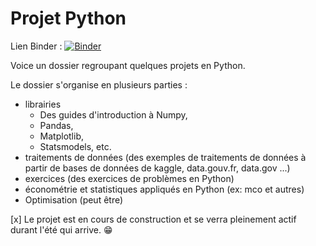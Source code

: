 # Projet Python

Lien Binder : 
[![Binder](https://mybinder.org/badge_logo.svg)](https://mybinder.org/v2/gh/Raibaru-designer/Projet_Python/HEAD)

Voice un dossier regroupant quelques projets en Python.

Le dossier s'organise en plusieurs parties :

* librairies
  * Des guides d'introduction à Numpy,
  * Pandas,
  * Matplotlib,
  * Statsmodels, etc.
* traitements de données (des exemples de traitements de données à partir de bases de données de kaggle, data.gouv.fr, data.gov ...)
* exercices (des exercices de problèmes en Python)
* économétrie et statistiques appliqués en Python (ex: mco et autres)
* Optimisation (peut être)

[x] Le projet est en cours de construction et se verra pleinement actif durant l'été qui arrive. :grin:

